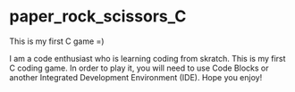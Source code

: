 # paper_rock_scissors_C
This is my first C game =)

I am a code enthusiast who is learning coding from skratch. This is my first C coding game. 
In order to play it, you will need to use Code Blocks or another Integrated Development Environment (IDE).
Hope you enjoy!
